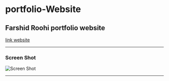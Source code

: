 # portfolio-Website
## Farshid Roohi portfolio website
<a href="http://farshid-roohi.ir">link website</a><br>

----
### Screen Shot
![Screen Shot](http://farshid-roohi.ir/img/cv-template.png)

----
